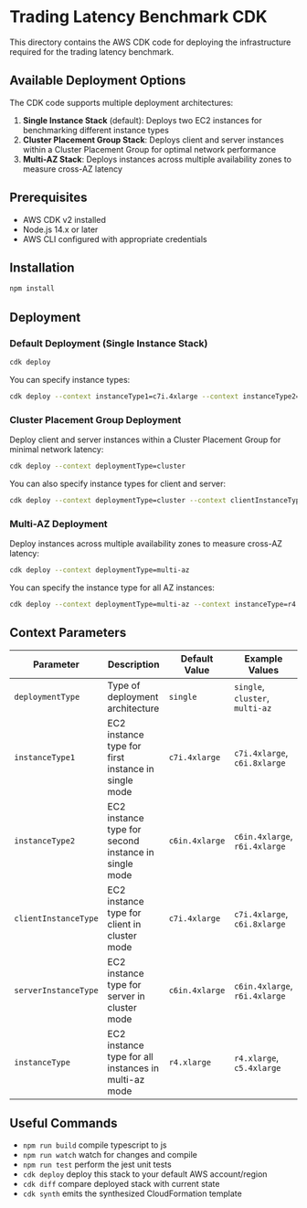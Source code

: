 # Trading Latency Benchmark CDK

This directory contains the AWS CDK code for deploying the infrastructure required for the trading latency benchmark.

## Available Deployment Options

The CDK code supports multiple deployment architectures:

1. **Single Instance Stack** (default): Deploys two EC2 instances for benchmarking different instance types
2. **Cluster Placement Group Stack**: Deploys client and server instances within a Cluster Placement Group for optimal network performance
3. **Multi-AZ Stack**: Deploys instances across multiple availability zones to measure cross-AZ latency

## Prerequisites

- AWS CDK v2 installed
- Node.js 14.x or later
- AWS CLI configured with appropriate credentials

## Installation

```bash
npm install
```

## Deployment

### Default Deployment (Single Instance Stack)

```bash
cdk deploy
```

You can specify instance types:

```bash
cdk deploy --context instanceType1=c7i.4xlarge --context instanceType2=c6in.4xlarge
```

### Cluster Placement Group Deployment

Deploy client and server instances within a Cluster Placement Group for minimal network latency:

```bash
cdk deploy --context deploymentType=cluster
```

You can also specify instance types for client and server:

```bash
cdk deploy --context deploymentType=cluster --context clientInstanceType=c7i.4xlarge --context serverInstanceType=c6in.4xlarge
```

### Multi-AZ Deployment

Deploy instances across multiple availability zones to measure cross-AZ latency:

```bash
cdk deploy --context deploymentType=multi-az
```

You can specify the instance type for all AZ instances:

```bash
cdk deploy --context deploymentType=multi-az --context instanceType=r4.xlarge
```

## Context Parameters

| Parameter | Description | Default Value | Example Values |
|-----------|-------------|---------------|---------------|
| `deploymentType` | Type of deployment architecture | `single` | `single`, `cluster`, `multi-az` |
| `instanceType1` | EC2 instance type for first instance in single mode | `c7i.4xlarge` | `c7i.4xlarge`, `c6i.8xlarge` |
| `instanceType2` | EC2 instance type for second instance in single mode | `c6in.4xlarge` | `c6in.4xlarge`, `r6i.4xlarge` |
| `clientInstanceType` | EC2 instance type for client in cluster mode | `c7i.4xlarge` | `c7i.4xlarge`, `c6i.8xlarge` |
| `serverInstanceType` | EC2 instance type for server in cluster mode | `c6in.4xlarge` | `c6in.4xlarge`, `r6i.4xlarge` |
| `instanceType` | EC2 instance type for all instances in multi-az mode | `r4.xlarge` | `r4.xlarge`, `c5.4xlarge` |

## Useful Commands

* `npm run build`   compile typescript to js
* `npm run watch`   watch for changes and compile
* `npm run test`    perform the jest unit tests
* `cdk deploy`      deploy this stack to your default AWS account/region
* `cdk diff`        compare deployed stack with current state
* `cdk synth`       emits the synthesized CloudFormation template
